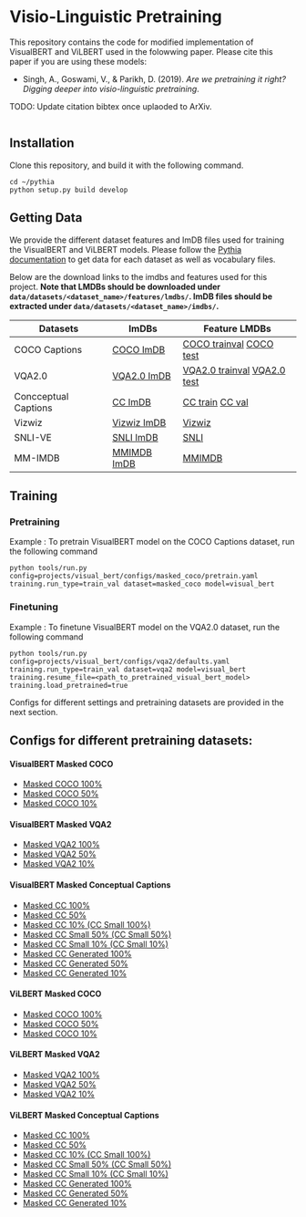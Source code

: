 # Visio-Linguistic Pretraining

This repository contains the code for modified implementation of VisualBERT and ViLBERT used in the folowwing paper. Please cite this paper if you are using these models:

* Singh, A., Goswami, V., & Parikh, D. (2019). *Are we pretraining it right? Digging deeper into visio-linguistic pretraining*.

TODO: Update citation bibtex once uplaoded to ArXiv.
```
```

## Installation

Clone this repository, and build it with the following command.
```
cd ~/pythia
python setup.py build develop
```

## Getting Data

We provide the different dataset features and ImDB files used for training the VisualBERT and ViLBERT models. Please follow the [Pythia documentation](https://learnpythia.readthedocs.io/en/latest/tutorials/quickstart.html#getting-data) to get data for each dataset as well as vocabulary files.

Below are the download links to the imdbs and features used for this project. **Note that LMDBs should be downloaded under `data/datasets/<dataset_name>/features/lmdbs/`. ImDB files should be extracted under `data/datasets/<dataset_name>/imdbs/`.**


| Datasets      | ImDBs | Feature LMDBs |
|--------------|----------|-------------------------------|
| COCO Captions     | [COCO ImDB](https://dl.fbaipublicfiles.com/pythia/data/datasets/coco/imdbs/coco_captions.tar.gz) | [COCO trainval](https://dl.fbaipublicfiles.com/pythia/data/datasets/coco/features/lmdbs/coco_trainval2014.lmdb) [COCO test](https://dl.fbaipublicfiles.com/pythia/data/datasets/coco/features/lmdbs/coco_test2015.lmdb) |
| VQA2.0      | [VQA2.0 ImDB](https://dl.fbaipublicfiles.com/pythia/data/datasets/vqa2/imdbs/vqa2.tar.gz) | [VQA2.0 trainval](https://dl.fbaipublicfiles.com/pythia/data/datasets/coco/features/lmdbs/coco_trainval2014.lmdb) [VQA2.0 test](https://dl.fbaipublicfiles.com/pythia/data/datasets/coco/features/lmdbs/coco_test2015.lmdb) |
| Concceptual Captions      | [CC ImDB](https://dl.fbaipublicfiles.com/pythia/data/datasets/cc/imdbs/cc_captions.tar.gz) | [CC train](https://dl.fbaipublicfiles.com/pythia/data/datasets/cc/features/lmdbs/cc_train.lmdb) [CC val](https://dl.fbaipublicfiles.com/pythia/data/datasets/cc/features/lmdbs/cc_val.lmdb) |
| Vizwiz      | [Vizwiz ImDB](https://dl.fbaipublicfiles.com/pythia/data/datasets/vizwiz/imdbs/vizwiz.tar.gz) | [Vizwiz](https://dl.fbaipublicfiles.com/pythia/data/datasets/vizwiz/features/lmdbs/vizwiz.lmdb) |
| SNLI-VE      | [SNLI ImDB](https://dl.fbaipublicfiles.com/pythia/data/datasets/visual_entailment/imdbs/visual_entailment.tar.gz) | [SNLI](https://dl.fbaipublicfiles.com/pythia/data/datasets/visual_entailment/features/lmdbs/flickr30k.lmdb) |
| MM-IMDB      | [MMIMDB ImDB](https://dl.fbaipublicfiles.com/pythia/data/datasets/mmimdb/imdbs/mmimdb.tar.gz) | [MMIMDB](https://dl.fbaipublicfiles.com/pythia/data/datasets/mmimdb/features/lmdbs/mmimdb.lmdb) |




## Training

### Pretraining

Example : To pretrain VisualBERT model on the COCO Captions dataset, run the following command
```
python tools/run.py config=projects/visual_bert/configs/masked_coco/pretrain.yaml training.run_type=train_val dataset=masked_coco model=visual_bert
```

### Finetuning

Example : To finetune VisualBERT model on the VQA2.0 dataset, run the following command
```
python tools/run.py config=projects/visual_bert/configs/vqa2/defaults.yaml training.run_type=train_val dataset=vqa2 model=visual_bert training.resume_file=<path_to_pretrained_visual_bert_model> training.load_pretrained=true
```

Configs for different settings and pretraining datasets are provided in the next section.

## Configs for different pretraining datasets:

#### VisualBERT Masked COCO

- [Masked COCO 100%](projects/visual_bert/configs/masked_coco/pretrain.yaml)
- [Masked COCO 50%](projects/pretrain_vl_right/configs/visual_bert/masked_coco/fifty_pc.yaml)
- [Masked COCO 10%](projects/pretrain_vl_right/configs/visual_bert/masked_coco/ten_pc.yaml)

#### VisualBERT Masked VQA2

- [Masked VQA2 100%](projects/visual_bert/configs/masked_vqa2/pretrain.yaml)
- [Masked VQA2 50%](projects/pretrain_vl_right/configs/visual_bert/masked_vqa2/fifty_pc.yaml)
- [Masked VQA2 10%](projects/pretrain_vl_right/configs/visual_bert/masked_vqa2/ten_pc.yaml)

#### VisualBERT Masked Conceptual Captions

- [Masked CC 100%](projects/visual_bert/configs/masked_conceptual_captions/pretrain.yaml)
- [Masked CC 50%](projects/pretrain_vl_right/configs/visual_bert/masked_conceptual_captions/half.yaml)
- [Masked CC 10% (CC Small 100%)](projects/pretrain_vl_right/configs/visual_bert/masked_conceptual_captions/small.yaml)
- [Masked CC Small 50% (CC Small 50%)](projects/pretrain_vl_right/configs/visual_bert/masked_conceptual_captions/small_fifty_pc.yaml)
- [Masked CC Small 10% (CC Small 10%)](projects/pretrain_vl_right/configs/visual_bert/masked_conceptual_captions/small_fifty_pc.yaml)
- [Masked CC Generated 100%](projects/pretrain_vl_right/configs/visual_bert/masked_conceptual_captions/full_coco_generated.yaml)
- [Masked CC Generated 50%](projects/pretrain_vl_right/configs/visual_bert/masked_conceptual_captions/half_coco_generated.yaml)
- [Masked CC Generated 10%](projects/pretrain_vl_right/configs/visual_bert/masked_conceptual_captions/small_coco_generated.yaml)

#### ViLBERT Masked COCO

- [Masked COCO 100%](projects/vilbert/configs/masked_coco/pretrain.yaml)
- [Masked COCO 50%](projects/pretrain_vl_right/configs/vilbert/masked_coco/fifty_pc.yaml)
- [Masked COCO 10%](projects/pretrain_vl_right/configs/vilbert/masked_coco/ten_pc.yaml)

#### ViLBERT Masked VQA2

- [Masked VQA2 100%](projects/vilbert/configs/masked_vqa2/pretrain.yaml)
- [Masked VQA2 50%](projects/pretrain_vl_right/configs/vilbert/masked_vqa2/fifty_pc.yaml)
- [Masked VQA2 10%](projects/pretrain_vl_right/configs/vilbert/masked_vqa2/ten_pc.yaml)

#### ViLBERT Masked Conceptual Captions

- [Masked CC 100%](projects/vilbert/configs/masked_conceptual_captions/pretrain.yaml)
- [Masked CC 50%](projects/pretrain_vl_right/configs/vilbert/masked_conceptual_captions/half.yaml)
- [Masked CC 10% (CC Small 100%)](projects/pretrain_vl_right/configs/vilbert/masked_conceptual_captions/small.yaml)
- [Masked CC Small 50% (CC Small 50%)](projects/pretrain_vl_right/configs/vilbert/masked_conceptual_captions/small_fifty_pc.yaml)
- [Masked CC Small 10% (CC Small 10%)](projects/pretrain_vl_right/configs/vilbert/masked_conceptual_captions/small_fifty_pc.yaml)
- [Masked CC Generated 100%](projects/pretrain_vl_right/configs/vilbert/masked_conceptual_captions/full_coco_generated.yaml)
- [Masked CC Generated 50%](projects/pretrain_vl_right/configs/vilbert/masked_conceptual_captions/half_coco_generated.yaml)
- [Masked CC Generated 10%](projects/pretrain_vl_right/configs/vilbert/masked_conceptual_captions/small_coco_generated.yaml)
